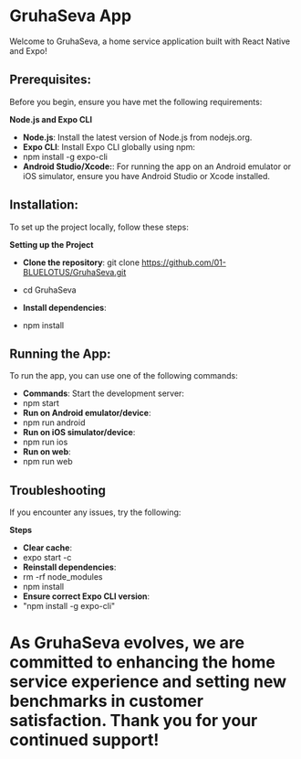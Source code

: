 # GruhaSeva App

Welcome to GruhaSeva, a home service application built with React Native and Expo!

## Prerequisites: 

Before you begin, ensure you have met the following requirements:

**Node.js and Expo CLI**
- **Node.js**: Install the latest version of Node.js from nodejs.org.
- **Expo CLI**: Install Expo CLI globally using npm:
- npm install -g expo-cli
- **Android Studio/Xcode:**: For running the app on an Android emulator or iOS simulator, ensure you have Android Studio or Xcode installed.

## Installation:

To set up the project locally, follow these steps:

**Setting up the Project**

- **Clone the repository**: 
 git clone https://github.com/01-BLUELOTUS/GruhaSeva.git
- cd GruhaSeva

- **Install dependencies**:
- npm install

## Running the App:

To run the app, you can use one of the following commands:

- **Commands**: Start the development server:
- npm start
- **Run on Android emulator/device**:
- npm run android
- **Run on iOS simulator/device**:
- npm run ios
- **Run on web**:
- npm run web

## Troubleshooting


If you encounter any issues, try the following:

**Steps**

- **Clear cache**:
- expo start -c
- **Reinstall dependencies**:
- rm -rf node_modules
- npm install
- **Ensure correct Expo CLI version**:
- "npm install -g expo-cli"



<h1>As GruhaSeva evolves, we are committed to enhancing the home service experience and setting new benchmarks in customer satisfaction. Thank you for your continued support!<h1/>

